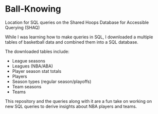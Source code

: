 # Ball-Knowing
Location for SQL queries on the Shared Hoops Database for Accessible Querying (SHAQ)

While I was learning how to make queries in SQL, I downloaded a multiple tables of basketball data and combined them into a SQL database. 

The downloaded tables include:
- League seasons
- Leagues (NBA/ABA)
- Player season stat totals
- Players
- Season types (regular season/playoffs)
- Team seasons
- Teams

This repository and the queries along with it are a fun take on working on new SQL queries to derive insights about NBA players and teams.
